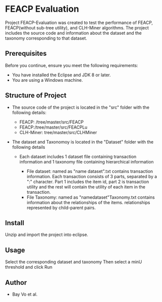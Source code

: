<h1 ><strong>FEACP Evaluation</strong></h1>
<p>Project FEACP-Evaluation was created to test the performance of FEACP, FEACP(without sub-tree utility), and CLH-Miner algorithms. The project includes the source code and information about the dataset and the taxonomy corresponding to that dataset.</p>
<h2 >Prerequisites</h2>
<p> Before you continue, ensure you meet the following requirements: </p>
<ul>
<li>You have installed the Eclipse and JDK 8 or later. </li>
<li>You are using a Windows machine. </li>

</ul>
<h2 >Structure of Project</h2>
<ul>
<li><p>The source code of the project is located in the &quot;src&quot; folder with the following details:</p>
<ul>
<li>FEACP: /tree/master/src/FEACP</li>
<li>FEACP:/tree/master/src/FEACPLu</li>
<li>CLH-Miner: tree/master/src/CLHMiner</li>

</ul>
</li>
<li><p>The dataset and Taxonomoy  is located in the &quot;Dataset&quot; folder with the following details</p>
<ul>
<li><p>Each dataset includes 1 dataset file containing transaction information and 1 taxonomy file containing hierarchical information</p>
<ul>
<li>File dataset: named as &quot;name dataset&quot;.txt contains transaction information. Each transaction consists of 3 parts, separated by a &quot;:&quot; character. Part 1 includes the item id, part 2 is transaction utility and the rest will contain the utility of each item in the transaction.</li>
<li>File Taxonomy: named as &quot;namedataset&quot;Taxonomy.txt contains information about the relationships of the items. relationships represented by child-parent pairs.</li>

</ul>
</li>

</ul>
</li>

</ul>
<h2 >Install</h2>
<p>	Unzip and import the project into eclipse.</p>
<h2 >Usage</h2>
<p>	Select the corresponding dataset and taxonomy Then select a minU threshold and click Run</p>
<h2 >Author</h2>
<ul>
<li>Bay Vo et al.</li>

</ul>
